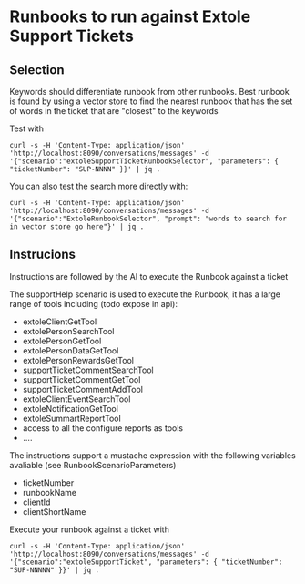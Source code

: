 
# Runbooks to run against Extole Support Tickets

## Selection

Keywords should differentiate runbook from other runbooks. Best runbook is found by using a vector store to find the nearest runbook that has the set of words in the ticket that are "closest" to the keywords

Test with
```
curl -s -H 'Content-Type: application/json' 'http://localhost:8090/conversations/messages' -d '{"scenario":"extoleSupportTicketRunbookSelector", "parameters": { "ticketNumber": "SUP-NNNN" }}' | jq .
```

You can also test the search more directly with:
```
curl -s -H 'Content-Type: application/json' 'http://localhost:8090/conversations/messages' -d '{"scenario":"ExtoleRunbookSelector", "prompt": "words to search for in vector store go here"}' | jq .
```

## Instrucions

Instructions are followed by the AI to execute the Runbook against a ticket

The supportHelp scenario is used to execute the Runbook, it has a large range of tools including (todo expose in api):
- extoleClientGetTool
- extolePersonSearchTool
- extolePersonGetTool
- extolePersonDataGetTool
- extolePersonRewardsGetTool
- supportTicketCommentSearchTool
- supportTicketCommentGetTool
- supportTicketCommentAddTool
- extoleClientEventSearchTool
- extoleNotificationGetTool
- extoleSummartReportTool
- access to all the configure reports as tools
- ....

The instructions support a mustache expression with the following variables avaliable (see RunbookScenarioParameters)
- ticketNumber
- runbookName
- clientId
- clientShortName

Execute your runbook against a ticket with
```
curl -s -H 'Content-Type: application/json' 'http://localhost:8090/conversations/messages' -d '{"scenario":"extoleSupportTicket", "parameters": { "ticketNumber": "SUP-NNNNN" }}' | jq .
```

